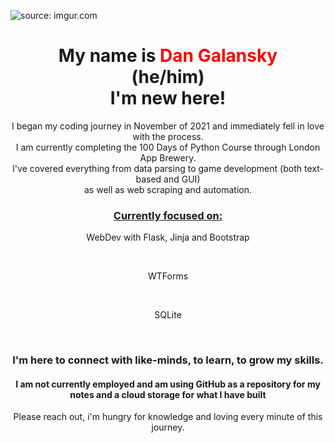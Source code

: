 <img href="https://imgur.com/GorCOKi"><img src="https://i.imgur.com/GorCOKi.jpg" title="source: imgur.com"></img>
<h1 align="center">My name is <span style="color: red;">Dan Galansky</span><br>
(he/him)
<br>I'm new here!</h1> 
<p align="center">I began my coding journey in November of 2021 and immediately fell in love with the process.<br> 
I am currently completing the 100 Days of Python Course through London App Brewery.<br>
I've covered everything from data parsing to game development (both text-based and GUI)<br> as well as web scraping and automation.<br></p>
<h3 align="center"><ins>Currently focused on:</ins></h3>
<p align="center">WebDev with Flask, Jinja and Bootstrap</p><br>
<p align="center">WTForms</p><br>
<p align="center">SQLite</p><br>
<h3 align="center">I'm here to connect with like-minds, to learn, to grow my skills.</h3>
<h4 align="center">I am not currently employed and am using GitHub as a repository for my notes and a cloud storage for what I have built</h4>
<p align="center">Please reach out, i'm hungry for knowledge and loving every minute of this journey.</p>
